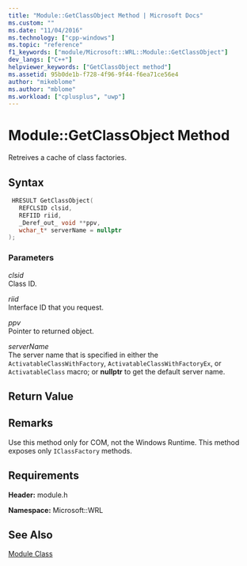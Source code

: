 ```yaml
---
title: "Module::GetClassObject Method | Microsoft Docs"
ms.custom: ""
ms.date: "11/04/2016"
ms.technology: ["cpp-windows"]
ms.topic: "reference"
f1_keywords: ["module/Microsoft::WRL::Module::GetClassObject"]
dev_langs: ["C++"]
helpviewer_keywords: ["GetClassObject method"]
ms.assetid: 95b0de1b-f728-4f96-9f44-f6ea71ce56e4
author: "mikeblome"
ms.author: "mblome"
ms.workload: ["cplusplus", "uwp"]
---
```

# Module::GetClassObject Method

Retreives a cache of class factories.

## Syntax

```cpp
 HRESULT GetClassObject(
   REFCLSID clsid,
   REFIID riid,
   _Deref_out_ void **ppv,
   wchar_t* serverName = nullptr
);
```

### Parameters

*clsid*  
Class ID.

*riid*  
Interface ID that you request.

*ppv*  
Pointer to returned object.

*serverName*  
The server name that is specified in either the `ActivatableClassWithFactory`, `ActivatableClassWithFactoryEx`, or `ActivatableClass` macro; or **nullptr** to get the default server name.

## Return Value

## Remarks

Use this method only for COM, not the Windows Runtime. This method exposes only `IClassFactory` methods.

## Requirements

**Header:** module.h

**Namespace:** Microsoft::WRL

## See Also
[Module Class](../windows/module-class.md)